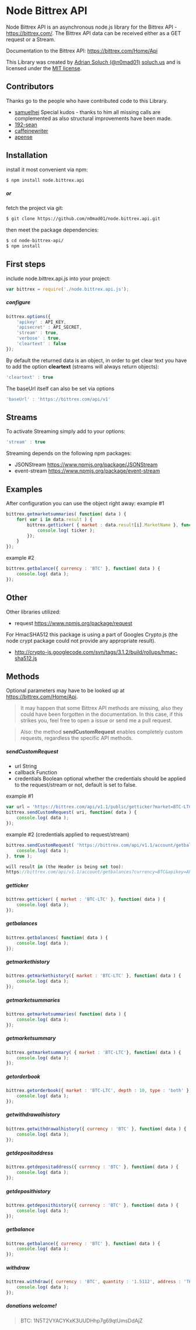 Node Bittrex API
=========

Node Bittrex API is an asynchronous node.js library for the Bittrex API - https://bittrex.com/.
The Bittrex API data can be received either as a GET request or a Stream.

Documentation to the Bittrex API: https://bittrex.com/Home/Api

This Library was created by  [Adrian Soluch (@n0mad01)](https://github.com/n0mad01/) [soluch.us](http://soluch.us) and is licensed under the [MIT license](https://github.com/n0mad01/node.bittrex.api/blob/master/LICENSE).

Contributors
----
Thanks go to the people who have contributed code to this Library.

* [samuelhei](https://github.com/samuelhei) Special kudos - thanks to him all missing calls are complemented as also structural improvements have been made.
* [192-sean](https://github.com/192-sean)
* [caffeinewriter](https://github.com/caffeinewriter)
* [apense](https://github.com/apense)


Installation
----
install it most convenient via npm:
```sh
$ npm install node.bittrex.api
```

##### or

fetch the project via git:
```sh
$ git clone https://github.com/n0mad01/node.bittrex.api.git
```
then meet the package dependencies:
```sh
$ cd node-bittrex-api/
$ npm install
```

First steps
----

include node.bittrex.api.js into your project:
```javascript
var bittrex = require('./node.bittrex.api.js');
```

##### configure
```javascript
bittrex.options({
    'apikey' : API_KEY,
    'apisecret' : API_SECRET, 
    'stream' : true,
    'verbose' : true,
    'cleartext' : false 
});
```

By default the returned data is an object, in order to get clear text you have to add the option **cleartext** (streams will always return objects):
```javascript
'cleartext' : true
```

The baseUrl itself can also be set via options
```javascript
'baseUrl' : 'https://bittrex.com/api/v1'
```

Streams
--
To activate Streaming simply add to your options:
```javascript
'stream' : true
```

Streaming depends on the following npm packages:
- JSONStream https://www.npmjs.org/package/JSONStream
- event-stream https://www.npmjs.org/package/event-stream

Examples
--
After configuration you can use the object right away:
example #1
```javascript
bittrex.getmarketsummaries( function( data ) {
    for( var i in data.result ) {
        bittrex.getticker( { market : data.result[i].MarketName }, function( ticker ) {
            console.log( ticker );
        });
    }
});
```
example #2
```javascript
bittrex.getbalance({ currency : 'BTC' }, function( data ) {
    console.log( data );
});
```


Other
--

Other libraries utilized:
- request https://www.npmjs.org/package/request

For HmacSHA512 this package is using a part of Googles Crypto.js (the node crypt package could not provide any appropriate result).
- http://crypto-js.googlecode.com/svn/tags/3.1.2/build/rollups/hmac-sha512.js

Methods
----

Optional parameters may have to be looked up at https://bittrex.com/Home/Api.

> It may happen that some Bittrex API methods are missing, also they could have been forgotten in the documentation. In this case, if this strikes you, feel free to open a issue or send me a pull request.

> Also: the method **sendCustomRequest** enables completely custom requests, regardless the specific API methods.

##### sendCustomRequest 
- url           String
- callback      Function
- credentials   Boolean     optional    whether the credentials should be applied to the request/stream or not, default is set to false.

example #1
```javascript
var url = 'https://bittrex.com/api/v1.1/public/getticker?market=BTC-LTC';
bittrex.sendCustomRequest( uri, function( data ) {
    console.log( data );
});
```

example #2 (credentials applied to request/stream)
```javascript
bittrex.sendCustomRequest( 'https://bittrex.com/api/v1.1/account/getbalances?currency=BTC', function( data ) {
    console.log( data );
}, true );

will result in (the Header is being set too):
https://bittrex.com/api/v1.1/account/getbalances?currency=BTC&apikey=API_KEY&nonce=4456490600
```

##### getticker
```javascript
bittrex.getticker( { market : 'BTC-LTC' }, function( data ) {
    console.log( data );
});
```

##### getbalances
```javascript
bittrex.getbalances( function( data ) {
    console.log( data );
});
```

##### getmarkethistory
```javascript
bittrex.getmarkethistory({ market : 'BTC-LTC' }, function( data ) {
    console.log( data );
});
```

##### getmarketsummaries
```javascript
bittrex.getmarketsummaries( function( data ) {
    console.log( data );
});
```

##### getmarketsummary
```javascript
bittrex.getmarketsummary( { market : 'BTC-LTC'}, function( data ) {
    console.log( data );
});
```

##### getorderbook
```javascript
bittrex.getorderbook({ market : 'BTC-LTC', depth : 10, type : 'both' }, function( data ) {
    console.log( data );
});
```

##### getwithdrawalhistory
```javascript
bittrex.getwithdrawalhistory({ currency : 'BTC' }, function( data ) {
    console.log( data );
});
```

##### getdepositaddress
```javascript
bittrex.getdepositaddress({ currency : 'BTC' }, function( data ) {
    console.log( data );
});
```

##### getdeposithistory
```javascript
bittrex.getdeposithistory({ currency : 'BTC' }, function( data ) {
    console.log( data );
});
```

##### getbalance
```javascript
bittrex.getbalance({ currency : 'BTC' }, function( data ) {
    console.log( data );
});
```

##### withdraw
```javascript
bittrex.withdraw({ currency : 'BTC', quantity : '1.5112', address : 'THE_ADDRESS' }, function( data ) {
    console.log( data );
});
```

##### donations welcome! 
> BTC: 1N5T2VYACYKxK3UUDHhp7g69qtUmsDdAjZ

